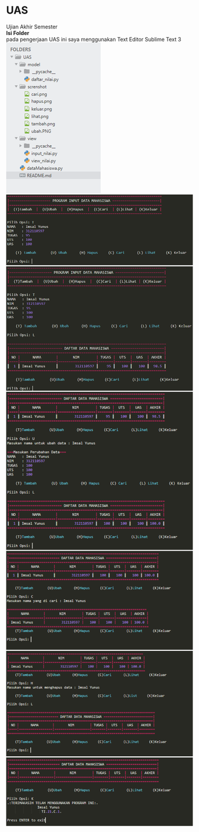 # UAS
Ujian Akhir Semester<br />
<b>Isi Folder</b> <br /> pada pengerjaan UAS ini saya menggunakan Text Editor Sublime Text 3<br />
![](screnshot/file.PNG)
![](screnshot/tambah1.png)
![](screnshot/lihat1.PNG)
![](screnshot/ubah1.PNG)
![](screnshot/cari1.PNG)
![](screnshot/hapus1.PNG)
![](screnshot/keluar1.PNG)

